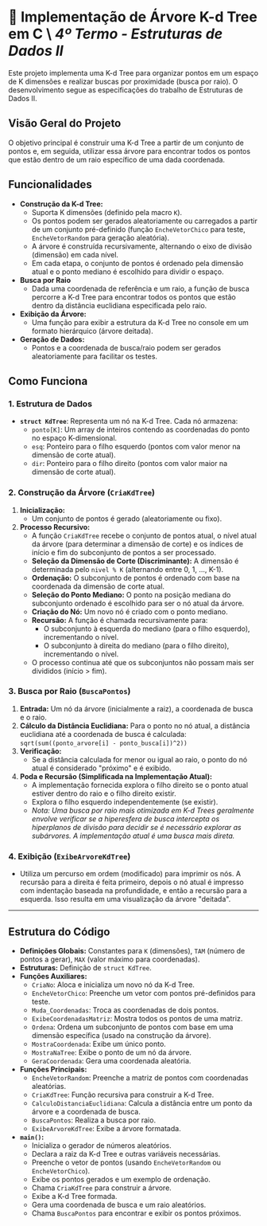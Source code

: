 # 🧮 Implementação de Árvore K-d Tree em C \ ***4º Termo - Estruturas de Dados II***

Este projeto implementa uma K-d Tree para organizar pontos em um espaço de K dimensões e realizar buscas por proximidade (busca por raio). O desenvolvimento segue as especificações do trabalho de Estruturas de Dados II.

## Visão Geral do Projeto

O objetivo principal é construir uma K-d Tree a partir de um conjunto de pontos e, em seguida, utilizar essa árvore para encontrar todos os pontos que estão dentro de um raio específico de uma dada coordenada.

## Funcionalidades

*   **Construção da K-d Tree:**
    *   Suporta K dimensões (definido pela macro `K`).
    *   Os pontos podem ser gerados aleatoriamente ou carregados a partir de um conjunto pré-definido (função `EncheVetorChico` para teste, `EncheVetorRandom` para geração aleatória).
    *   A árvore é construída recursivamente, alternando o eixo de divisão (dimensão) em cada nível.
    *   Em cada etapa, o conjunto de pontos é ordenado pela dimensão atual e o ponto mediano é escolhido para dividir o espaço.
*   **Busca por Raio**
    *   Dada uma coordenada de referência e um raio, a função de busca percorre a K-d Tree para encontrar todos os pontos que estão dentro da distância euclidiana especificada pelo raio.
*   **Exibição da Árvore:**
    *   Uma função para exibir a estrutura da K-d Tree no console em um formato hierárquico (árvore deitada).
*   **Geração de Dados:**
    *   Pontos e a coordenada de busca/raio podem ser gerados aleatoriamente para facilitar os testes.

## Como Funciona

### 1. Estrutura de Dados

*   **`struct KdTree`**: Representa um nó na K-d Tree. Cada nó armazena:
    *   `ponto[K]`: Um array de inteiros contendo as coordenadas do ponto no espaço K-dimensional.
    *   `esq`: Ponteiro para o filho esquerdo (pontos com valor menor na dimensão de corte atual).
    *   `dir`: Ponteiro para o filho direito (pontos com valor maior na dimensão de corte atual).

### 2. Construção da Árvore (`CriaKdTree`)

1.  **Inicialização:**
    *   Um conjunto de pontos é gerado (aleatoriamente ou fixo).
2.  **Processo Recursivo:**
    *   A função `CriaKdTree` recebe o conjunto de pontos atual, o nível atual da árvore (para determinar a dimensão de corte) e os índices de início e fim do subconjunto de pontos a ser processado.
    *   **Seleção da Dimensão de Corte (Discriminante):** A dimensão é determinada pelo `nivel % K` (alternando entre 0, 1, ..., K-1).
    *   **Ordenação:** O subconjunto de pontos é ordenado com base na coordenada da dimensão de corte atual.
    *   **Seleção do Ponto Mediano:** O ponto na posição mediana do subconjunto ordenado é escolhido para ser o nó atual da árvore.
    *   **Criação do Nó:** Um novo nó é criado com o ponto mediano.
    *   **Recursão:** A função é chamada recursivamente para:
        *   O subconjunto à esquerda do mediano (para o filho esquerdo), incrementando o nível.
        *   O subconjunto à direita do mediano (para o filho direito), incrementando o nível.
    *   O processo continua até que os subconjuntos não possam mais ser divididos (início > fim).

### 3. Busca por Raio (`BuscaPontos`)

1.  **Entrada:** Um nó da árvore (inicialmente a raiz), a coordenada de busca e o raio.
2.  **Cálculo da Distância Euclidiana:** Para o ponto no nó atual, a distância euclidiana até a coordenada de busca é calculada:
    `sqrt(sum((ponto_arvore[i] - ponto_busca[i])^2))`
3.  **Verificação:**
    *   Se a distância calculada for menor ou igual ao raio, o ponto do nó atual é considerado "próximo" e é exibido.
4.  **Poda e Recursão (Simplificada na Implementação Atual):**
    *   A implementação fornecida explora o filho direito se o ponto atual estiver dentro do raio e o filho direito existir.
    *   Explora o filho esquerdo independentemente (se existir).
    *   *Nota: Uma busca por raio mais otimizada em K-d Trees geralmente envolve verificar se a hiperesfera de busca intercepta os hiperplanos de divisão para decidir se é necessário explorar as subárvores. A implementação atual é uma busca mais direta.*

### 4. Exibição (`ExibeArvoreKdTree`)

*   Utiliza um percurso em ordem (modificado) para imprimir os nós. A recursão para a direita é feita primeiro, depois o nó atual é impresso com indentação baseada na profundidade, e então a recursão para a esquerda. Isso resulta em uma visualização da árvore "deitada".

---

## Estrutura do Código

*   **Definições Globais:** Constantes para `K` (dimensões), `TAM` (número de pontos a gerar), `MAX` (valor máximo para coordenadas).
*   **Estruturas:** Definição de `struct KdTree`.
*   **Funções Auxiliares:**
    *   `CriaNo`: Aloca e inicializa um novo nó da K-d Tree.
    *   `EncheVetorChico`: Preenche um vetor com pontos pré-definidos para teste.
    *   `Muda_Coordenadas`: Troca as coordenadas de dois pontos.
    *   `ExibeCoordenadasMatriz`: Mostra todos os pontos de uma matriz.
    *   `Ordena`: Ordena um subconjunto de pontos com base em uma dimensão específica (usado na construção da árvore).
    *   `MostraCoordenada`: Exibe um único ponto.
    *   `MostraNaTree`: Exibe o ponto de um nó da árvore.
    *   `GeraCoordenada`: Gera uma coordenada aleatória.
*   **Funções Principais:**
    *   `EncheVetorRandom`: Preenche a matriz de pontos com coordenadas aleatórias.
    *   `CriaKdTree`: Função recursiva para construir a K-d Tree.
    *   `CalculoDistanciaEuclidiana`: Calcula a distância entre um ponto da árvore e a coordenada de busca.
    *   `BuscaPontos`: Realiza a busca por raio.
    *   `ExibeArvoreKdTree`: Exibe a árvore formatada.
*   **`main()`:**
    *   Inicializa o gerador de números aleatórios.
    *   Declara a raiz da K-d Tree e outras variáveis necessárias.
    *   Preenche o vetor de pontos (usando `EncheVetorRandom` ou `EncheVetorChico`).
    *   Exibe os pontos gerados e um exemplo de ordenação.
    *   Chama `CriaKdTree` para construir a árvore.
    *   Exibe a K-d Tree formada.
    *   Gera uma coordenada de busca e um raio aleatórios.
    *   Chama `BuscaPontos` para encontrar e exibir os pontos próximos.
